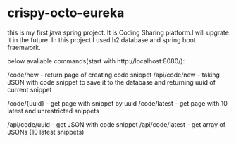 # crispy-octo-eureka
this is my first java spring project. It is Coding Sharing platform.I will upgrate it in the future.
In this project I used h2 database and spring boot fraemwork. 

below avaliable commands(start with http://localhost:8080/):

/code/new - return page of creating code snippet
/api/code/new - taking JSON with code snippet to save it to the database and returning uuid of current snippet

/code/{uuid} - get page with snippet by uuid
/code/latest - get page with 10 latest and unrestricted snippets

/api/code/uuid - get JSON with code snippet
/api/code/latest - get array of JSONs (10 latest snippets)

